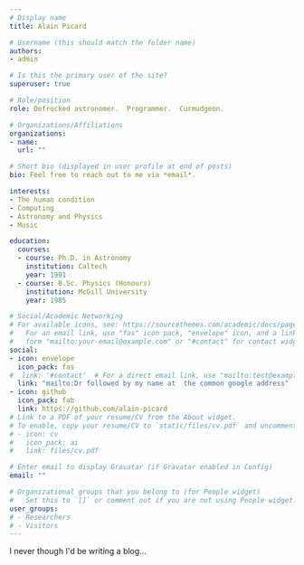 ```yaml
---
# Display name
title: Alain Picard

# Username (this should match the folder name)
authors:
- admin

# Is this the primary user of the site?
superuser: true

# Role/position
role: Defrocked astronomer.  Programmer.  Curmudgeon.

# Organizations/Affiliations
organizations:
- name:
  url: ""

# Short bio (displayed in user profile at end of posts)
bio: Feel free to reach out to me via *email*.

interests:
- The human condition
- Computing
- Astronomy and Physics
- Music

education:
  courses:
  - course: Ph.D. in Astronomy
    institution: Caltech
    year: 1991
  - course: B.Sc. Physics (Honours)
    institution: McGill University
    year: 1985

# Social/Academic Networking
# For available icons, see: https://sourcethemes.com/academic/docs/page-builder/#icons
#   For an email link, use "fas" icon pack, "envelope" icon, and a link in the
#   form "mailto:your-email@example.com" or "#contact" for contact widget.
social:
- icon: envelope
  icon_pack: fas
#  link: '#contact'  # For a direct email link, use "mailto:test@example.org".
  link: "mailto:Dr followed by my name at  the common google address"
- icon: github
  icon_pack: fab
  link: https://github.com/alain-picard
# Link to a PDF of your resume/CV from the About widget.
# To enable, copy your resume/CV to `static/files/cv.pdf` and uncomment the lines below.
# - icon: cv
#   icon_pack: ai
#   link: files/cv.pdf

# Enter email to display Gravatar (if Gravatar enabled in Config)
email: ""

# Organizational groups that you belong to (for People widget)
#   Set this to `[]` or comment out if you are not using People widget.
user_groups:
# - Researchers
# - Visitors
---
```


I never though I'd be writing a blog...
